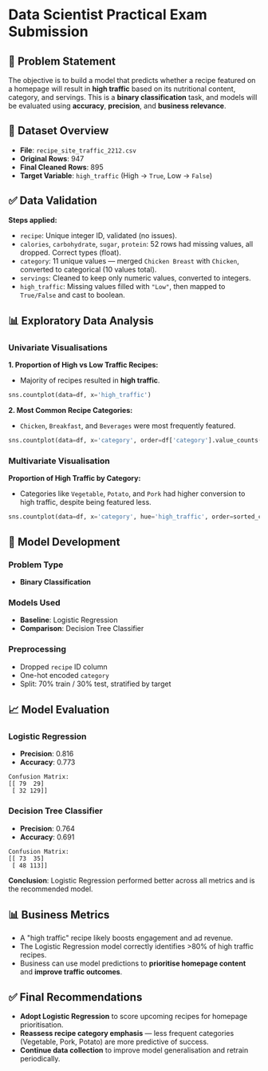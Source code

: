 # Data Scientist Practical Exam Submission

## 📌 Problem Statement

The objective is to build a model that predicts whether a recipe featured on a homepage will result in **high traffic** based on its nutritional content, category, and servings. This is a **binary classification** task, and models will be evaluated using **accuracy**, **precision**, and **business relevance**.

## 📂 Dataset Overview

- **File**: `recipe_site_traffic_2212.csv`
- **Original Rows**: 947  
- **Final Cleaned Rows**: 895  
- **Target Variable**: `high_traffic` (High → `True`, Low → `False`)

## ✅ Data Validation

**Steps applied:**

- `recipe`: Unique integer ID, validated (no issues).
- `calories`, `carbohydrate`, `sugar`, `protein`: 52 rows had missing values, all dropped. Correct types (float).
- `category`: 11 unique values — merged `Chicken Breast` with `Chicken`, converted to categorical (10 values total).
- `servings`: Cleaned to keep only numeric values, converted to integers.
- `high_traffic`: Missing values filled with `"Low"`, then mapped to `True/False` and cast to boolean.

## 📊 Exploratory Data Analysis

### Univariate Visualisations

**1. Proportion of High vs Low Traffic Recipes:**

- Majority of recipes resulted in **high traffic**.

```python
sns.countplot(data=df, x='high_traffic')
```

**2. Most Common Recipe Categories:**

- `Chicken`, `Breakfast`, and `Beverages` were most frequently featured.

```python
sns.countplot(data=df, x='category', order=df['category'].value_counts().index)
```

### Multivariate Visualisation

**Proportion of High Traffic by Category:**

- Categories like `Vegetable`, `Potato`, and `Pork` had higher conversion to high traffic, despite being featured less.

```python
sns.countplot(data=df, x='category', hue='high_traffic', order=sorted_categories[::-1])
```

## 🤖 Model Development

### Problem Type

- **Binary Classification**

### Models Used

- **Baseline**: Logistic Regression  
- **Comparison**: Decision Tree Classifier

### Preprocessing

- Dropped `recipe` ID column
- One-hot encoded `category`
- Split: 70% train / 30% test, stratified by target

## 📈 Model Evaluation

### Logistic Regression

- **Precision**: 0.816  
- **Accuracy**: 0.773  

```plaintext
Confusion Matrix:
[[ 79  29]
 [ 32 129]]
```

### Decision Tree Classifier

- **Precision**: 0.764  
- **Accuracy**: 0.691  

```plaintext
Confusion Matrix:
[[ 73  35]
 [ 48 113]]
```

**Conclusion**: Logistic Regression performed better across all metrics and is the recommended model.

## 📊 Business Metrics

- A "high traffic" recipe likely boosts engagement and ad revenue.
- The Logistic Regression model correctly identifies >80% of high traffic recipes.
- Business can use model predictions to **prioritise homepage content** and **improve traffic outcomes**.

## ✅ Final Recommendations

- **Adopt Logistic Regression** to score upcoming recipes for homepage prioritisation.
- **Reassess recipe category emphasis** — less frequent categories (Vegetable, Pork, Potato) are more predictive of success.
- **Continue data collection** to improve model generalisation and retrain periodically.
